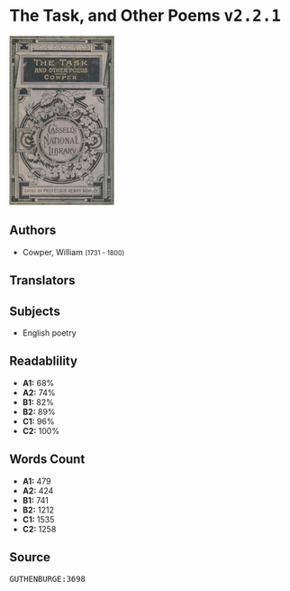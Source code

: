 # The Task, and Other Poems <kbd>v2.2.1</kbd>

![](./cover.medium.jpg "")

## Authors


 - Cowper, William <small>(1731 - 1800)</small>

## Translators



## Subjects


 - English poetry

## Readablility


 - **A1:** 68%
 - **A2:** 74%
 - **B1:** 82%
 - **B2:** 89%
 - **C1:** 96%
 - **C2:** 100%

## Words Count


 - **A1:** 479
 - **A2:** 424
 - **B1:** 741
 - **B2:** 1212
 - **C1:** 1535
 - **C2:** 1258

## Source


<kbd>GUTHENBURGE:3698</kbd>
